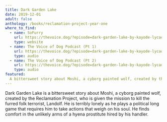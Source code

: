 ```yaml
---
title: Dark Garden Lake
date: 2019-12-01
adult: false
anthology: /books/reclamation-project-year-one
where_to_find:
  - name: SoFurry
    url: https://thevoice.dog/?episode=dark-garden-lake-by-kayode-lycaon-part-2-of-2
    type: website
  - name: The Voice of Dog Podcast (Pt 1)
    url: https://thevoice.dog/?episode=dark-garden-lake-by-kayode-lycaon-part-1
    type: audio
  - name: The Voice of Dog Podcast (Pt 2)
    url: https://thevoice.dog/?episode=dark-garden-lake-by-kayode-lycaon-part-2-of-2
    type: audio
featured:
  A bittersweet story about Moshi, a cyborg painted wolf, created by the Reclamation Project, who is given the mission to kill the furred folk terrorist, Landolf.
---
```

Dark Garden Lake is a bittersweet story about Moshi, a cyborg painted wolf, created by the Reclamation Project, who is given the mission to kill the furred folk terrorist, Landolf. He is terribly lonely as he plays a political long game that requires him to take actions that weigh on his soul. He finds comfort in the unlikely arms of a hyena prostitute hired by his handler.